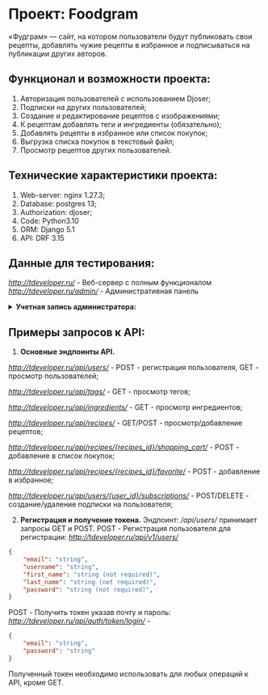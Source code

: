 # Проект: Foodgram

«Фудграм» — сайт, на котором пользователи будут публиковать свои рецепты, добавлять чужие рецепты в избранное и подписываться на публикации других авторов.

## Функционал и возможности проекта:

1. Авторизация пользователей с использованием Djoser;
2. Подписки на других пользователей;
3. Создание и редактирование рецептов с изображениями;
4. К рецептам добавлять теги и ингредиенты (обязательно);
5. Добавлять рецепты в избранное или список покупок;
6. Выгрузка списка покупок в текстовый файл;
7. Просмотр рецептов других пользователей.

## Технические характеристики проекта:

1. Web-server: nginx 1.27.3;
2. Database: postgres 13;
3. Authorization: djoser;
4. Code: Python3.10
5. ORM: Django 5.1
6. API: DRF 3.15

## Данные для тестирования:

*http://tdeveloper.ru/* - Веб-сервер с полным функционалом  
*http://tdeveloper.ru/admin/* - Административная панель

<details>
<summary> <b>Учетная запись администратора:</b> </summary>
  username: *test_admin*
  password: *Qq123456*
</details>

## Примеры запросов к API:

1. **Основные эндпоинты API.**

*http://tdeveloper.ru/api/users/* - POST - регистрация пользователя, GET - просмотр пользователей;

*http://tdeveloper.ru/api/tags/* - GET - просмотр тегов;

*http://tdeveloper.ru/api/ingredients/* - GET - просмотр ингредиентов;

*http://tdeveloper.ru/api/recipes/* - GET/POST - просмотр/добавление рецептов;

*http://tdeveloper.ru/api/recipes/{recipes_id}/shopping_cart/* - POST - добавление в список покупок;

*http://tdeveloper.ru/api/recipes/{recipes_id}/favorite/* - POST - добавление в избранное;

*http://tdeveloper.ru/api/users/{user_id}/subscriptions/* - POST/DELETE - создание/удаление подписки на пользователя;

2. **Регистрация и получение токена.**
Эндпоинт: */api/users/* принимает запросы GET и POST.
POST - Регистрация пользователя для регистрации:
*http://tdeveloper.ru/api/v1/users/* 
```json
{
    "email": "string",
    "username": "string",
    "first_name": "string (not required)",
    "last_name": "string (not required)",
    "password": "string (not required)",
}
```
POST - Получить токен указав почту и пароль:
*http://tdeveloper.ru/api/auth/token/login/* -
```json
{
    "email": "string",
    "password": "string"
}
```
Полученный токен необходимо использовать для любых операций к API, кроме GET.
